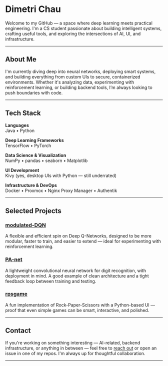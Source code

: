 # Dimetri Chau

Welcome to my GitHub — a space where deep learning meets practical engineering. I'm a CS student passionate about building intelligent systems, crafting useful tools, and exploring the intersections of AI, UI, and infrastructure.

---

## About Me

I'm currently diving deep into neural networks, deploying smart systems, and building everything from custom UIs to secure, containerized environments. Whether it's analyzing data, experimenting with reinforcement learning, or building backend tools, I’m always looking to push boundaries with code.

---

## Tech Stack

**Languages**  
Java • Python

**Deep Learning Frameworks**  
TensorFlow • PyTorch

**Data Science & Visualization**  
NumPy • pandas • seaborn • Matplotlib

**UI Development**  
Kivy (yes, desktop UIs with Python — still underrated)

**Infrastructure & DevOps**  
Docker • Proxmox • Nginx Proxy Manager • Authentik

---

## Selected Projects

### [modulated-DQN](https://github.com/Deonixlive/modulated-DQN)
A flexible and efficient spin on Deep Q-Networks, designed to be more modular, faster to train, and easier to extend — ideal for experimenting with reinforcement learning.

### [PA-net](https://github.com/Deonixlive/PA-net)
A lightweight convolutional neural network for digit recognition, with deployment in mind. A good example of clean architecture and a tight feedback loop between training and testing.

### [rpsgame](https://github.com/Deonixlive/rpsgame)
A fun implementation of Rock-Paper-Scissors with a Python-based UI — proof that even simple games can be smart, interactive, and polished.

---

## Contact

If you're working on something interesting — AI-related, backend infrastructure, or anything in between — feel free to [reach out](mailto:your-email@example.com) or open an issue in one of my repos. I'm always up for thoughtful collaboration.

---

<!-- Optional GitHub stats card -->
<!-- ![GitHub Stats](https://github-readme-stats.vercel.app/api?username=Deonixlive&show_icons=true&theme=default) -->
